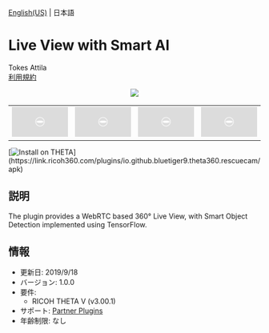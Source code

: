 [English(US)](README.md) | 日本語

# Live View with Smart AI

Tokes Attila  
[利用規約](https://sites.google.com/view/thetav-smart-live-view-360/terms-of-use)

<div align="center"><img src="./1.png"><table><tr><td><img src="./2.png"></td><td><img src="./3.png"></td><td><img src="./4.png"></td><td><img src="./5.png"></td></tr></table></div>

[![Install on THETA](https://assets.ricoh360.com/image/upload/v1/front/theta/install-button.svg?)](https://link.ricoh360.com/plugins/io.github.bluetiger9.theta360.rescuecam/apk)

## 説明

<div id="plugin-description">

The plugin provides a WebRTC based 360° Live View, with Smart Object Detection implemented using TensorFlow.

</div>

## 情報

- 更新日: 2019/9/18
- バージョン: 1.0.0
- 要件:
  - RICOH THETA V (v3.00.1)
- サポート: [Partner Plugins](https://sites.google.com/view/thetav-smart-live-view-360)
- 年齢制限: なし
